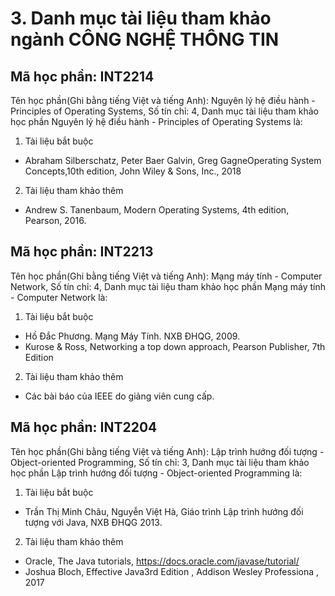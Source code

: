 # 3. Danh mục tài liệu tham khảo ngành CÔNG NGHỆ THÔNG TIN
## Mã học phần: INT2214
Tên học phần(Ghi bằng tiếng Việt và tiếng Anh): Nguyên lý hệ điều hành - Principles of Operating Systems, Số tín chỉ: 4, Danh mục tài liệu tham khảo học phần Nguyên lý hệ điều hành - Principles of Operating Systems là:
1. Tài liệu bắt buộc
- Abraham Silberschatz, Peter Baer Galvin, Greg GagneOperating System Concepts,10th edition, John Wiley & Sons, Inc., 2018
2. Tài liệu tham khảo thêm
- Andrew S. Tanenbaum, Modern Operating Systems, 4th edition, Pearson, 2016.
## Mã học phần: INT2213
Tên học phần(Ghi bằng tiếng Việt và tiếng Anh): Mạng máy tính - Computer Network, Số tín chỉ: 4, Danh mục tài liệu tham khảo học phần Mạng máy tính - Computer Network là:
1. Tài liệu bắt buộc
- Hồ Đắc Phương. Mạng Máy Tính. NXB ĐHQG, 2009.
- Kurose & Ross, Networking a top down approach, Pearson Publisher, 7th Edition
2. Tài liệu tham khảo thêm
- Các bài báo của IEEE do giảng viên cung cấp.
## Mã học phần: INT2204
Tên học phần(Ghi bằng tiếng Việt và tiếng Anh): Lập trình hướng đối tượng - Object-oriented Programming, Số tín chỉ: 3, Danh mục tài liệu tham khảo học phần Lập trình hướng đối tượng - Object-oriented Programming là:
1. Tài liệu bắt buộc
- Trần Thị Minh Châu, Nguyễn Việt Hà, Giáo trình Lập trình hướng đối tượng với Java, NXB ĐHQG 2013.
2. Tài liệu tham khảo thêm
- Oracle, The Java tutorials, https://docs.oracle.com/javase/tutorial/
- Joshua Bloch, Effective Java3rd Edition , Addison Wesley Professiona , 2017
